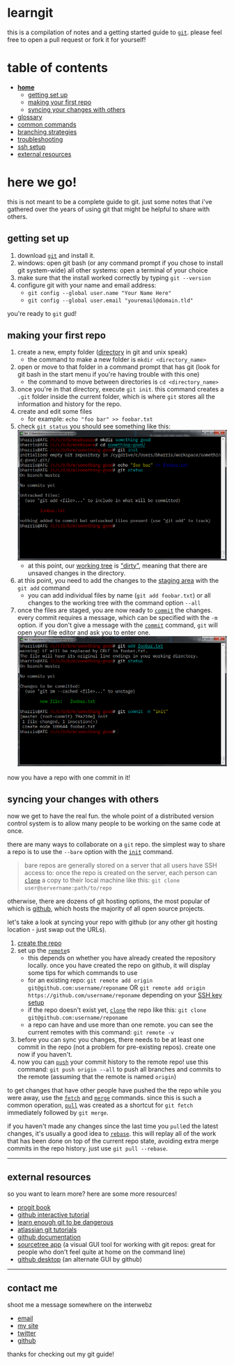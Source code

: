 # learngit

this is a compilation of notes and a getting started guide to [`git`](https://git-scm.com). please feel free to open a pull request or fork it for yourself!

# table of contents

* **[home](README.md)**
    * [getting set up](#getting-set-up)
    * [making your first repo](#making-your-first-repo)
    * [syncing your changes with others](#syncing-your-changes-with-others)
* [glossary](glossary.md)
* [common commands](common_commands.md)
* [branching strategies](branching_strategies.md)
* [troubleshooting](troubleshooting.md)
* [ssh setup](ssh_setup.md)
* [external resources](#external-resources)


# here we go!

this is not meant to be a complete guide to git. just some notes that i've gathered over the years of using git that might be helpful to share with others.

## getting set up

1. download [`git`](https://git-scm.com) and install it.
1. windows: open git bash (or any command prompt if you chose to install git system-wide) all other systems: open a terminal of your choice
1. make sure that the install worked correctly by typing `git --version`
1. configure git with your name and email address:
    * `git config --global user.name "Your Name Here"`
    * `git config --global user.email "youremail@domain.tld"`

you're ready to `git` gud!


## making your first repo

1. create a new, empty folder ([directory](glossary.md#directory) in git and unix speak)
    * the command to make a new folder is `mkdir <directory_name>`
1. open or move to that folder in a command prompt that has git (look for git bash in the start menu if you're having trouble with this one)
    * the command to move between directories is `cd <directory_name>`
1. once you're in that directory, execute `git init`. this command creates a `.git` folder inside the current folder, which is where `git` stores all the information and history for the repo.
1. create and edit some files
    * for example: `echo "foo bar" >> foobar.txt`
1. check `git status` you should see something like this:
    ![status of new repo](screenshots/new-repo-status.png)
    * at this point, our [working tree](glossary.md#working-tree) is ["dirty"](glossary.md#dirty), meaning that there are unsaved changes in the directory.
1. at this point, you need to add the changes to the [staging area](glossary.md#staging-area) with the `git add` command
    * you can add individual files by name (`git add foobar.txt`) or all changes to the working tree with the command option `--all`
1. once the files are staged, you are now ready to [`commit`](common_commands.md#commit) the changes. every commit requires a message, which can be specified with the `-m` option. if you don't give a message with the [`commit`](common_commands.md#commit) command, `git` will open your file editor and ask you to enter one.
    ![add and commit changes](screenshots/add-and-commit.png)

now you have a repo with one commit in it!


## syncing your changes with others

now we get to have the real fun. the whole point of a distributed version control system is to allow many people to be working on the same code at once.

there are many ways to collaborate on a `git` repo. the simplest way to share a repo is to use the `--bare` option with the [`init`](common_commands.md#init) command.

> bare repos are generally stored on a server that all users have SSH access to: once the repo is created on the server, each person can [`clone`](common_commands.md#clone) a copy to their local machine like this: `git clone user@servername:path/to/repo`

otherwise, there are dozens of git hosting options, the most popular of which is [github](https://github.com), which hosts the majority of all open source projects.

let's take a look at syncing your repo with github (or any other git hosting location - just swap out the URLs).

1. [create the repo](https://github.com/new)
1. set up the [`remote`](glossary.md#remote)s
    * this depends on whether you have already created the repository locally. once you have created the repo on github, it will display some tips for which commands to use
    * for an existing repo: `git remote add origin git@github.com:username/reponame` OR `git remote add origin https://github.com/username/reponame` depending on your [SSH key setup](ssh_setup.md)
    * if the repo doesn't exist yet, [`clone`](common_commands.md#clone) the repo like this: `git clone git@github.com:username/reponame`
    * a repo can have and use more than one remote. you can see the current remotes with this command: `git remote -v`
1. before you can sync you changes, there needs to be at least one commit in the repo (not a problem for pre-existing repos). create one now if you haven't.
1. now you can [`push`](common_commands.md#push) your commit history to the remote repo! use this command: `git push origin --all` to push all branches and commits to the remote (assuming that the remote is named `origin`)

to get changes that have other people have pushed the the repo while you were away, use the [`fetch`](common_commands.md#fetch) and [`merge`](common_commands.md#merge) commands. since this is such a common operation, [`pull`](common_commands.md#pull) was created as a shortcut for `git fetch` immediately followed by `git merge`.

if you haven't made any changes since the last time you `pull`ed the latest changes, it's usually a good idea to [`rebase`](common_commands.md#pull). this will replay all of the work that has been done on top of the current repo state, avoiding extra merge commits in the repo history. just use `git pull --rebase`.



---

## external resources
so you want to learn more?
here are some more resources!

* [progit book](https://git-scm.com/book/en/v2)
* [github interactive tutorial](https://try.github.io)
* [learn enough git to be dangerous](https://www.learnenough.com/git-tutorial)
* [atlassian git tutorials](https://www.atlassian.com/git/tutorials)
* [github documentation](https://help.github.com)
* [sourcetree app](https://sourcetreeapp.com) (a visual GUI tool for working with git repos: great for people who don't feel quite at home on the command line)
* [github desktop](https://desktop.github.com) (an alternate GUI by github)


---

## contact me
shoot me a message somewhere on the interwebz

* [email](mailto:ben@tilde.team)
* [my site](https://tilde.team/~ben/)
* [twitter](https://twitter.com/nebsirrah)
* [github](https://github.com/benharri)

thanks for checking out my git guide!
